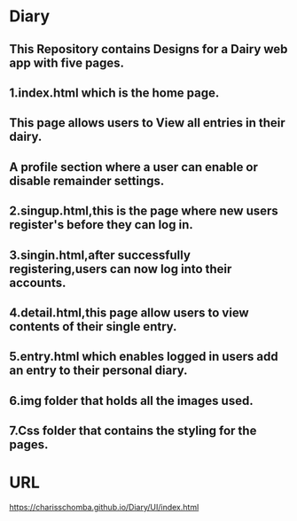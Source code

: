 # Diary
## This Repository contains Designs for a Dairy web app with five pages.
## 1.index.html which is the home page.
## This page allows users to View all entries in their dairy.
## A profile section where a user can enable or disable remainder settings.
## 2.singup.html,this is the page where new users register's before they can log in.
## 3.singin.html,after successfully registering,users can now log into their accounts.
## 4.detail.html,this page allow users to view contents of their single entry.
## 5.entry.html which enables logged in users add an entry to their personal diary.
## 6.img folder that holds all the images used.
## 7.Css folder that contains the styling for the pages.
# URL
https://charisschomba.github.io/Diary/UI/index.html
